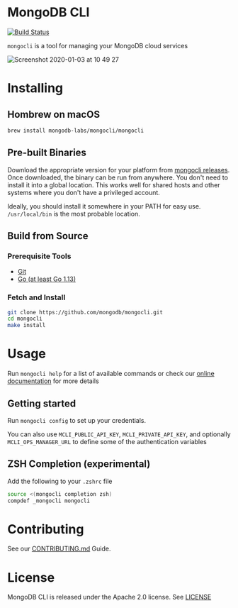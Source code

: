 # MongoDB CLI
[![Build Status](https://cloud.drone.io/api/badges/mongodb/mongocli/status.svg)](https://cloud.drone.io/mongodb/mongocli)

`mongocli` is a tool for managing your MongoDB cloud services

![Screenshot 2020-01-03 at 10 49 27](https://user-images.githubusercontent.com/461027/73472371-d6656480-4382-11ea-8bfb-535d91cf1fb4.png)

# Installing

## Hombrew on macOS

```bash
brew install mongodb-labs/mongocli/mongocli
```

## Pre-built Binaries
Download the appropriate version for your platform from [mongocli releases](https://github.com/mongodb/mongocli/releases). 
Once downloaded, the binary can be run from anywhere.
You don't need to install it into a global location. 
This works well for shared hosts and other systems where you don't have a privileged account.

Ideally, you should install it somewhere in your PATH for easy use. `/usr/local/bin` is the most probable location.

## Build from Source 

### Prerequisite Tools 
- [Git](https://git-scm.com/)
- [Go (at least Go 1.13)](https://golang.org/dl/)

### Fetch and Install

```bash
git clone https://github.com/mongodb/mongocli.git
cd mongocli
make install
```

# Usage

Run `mongocli help` for a list of available commands
or check our [online documentation](https://docs.mongodb.com/mongocli/master/) for more details

## Getting started

Run `mongocli config` to set up your credentials.

You can also use `MCLI_PUBLIC_API_KEY`, `MCLI_PRIVATE_API_KEY`, and optionally `MCLI_OPS_MANAGER_URL`
to define some of the authentication variables

## ZSH Completion (experimental)
Add the following to your `.zshrc` file

```bash
source <(mongocli completion zsh)
compdef _mongocli mongocli
```

# Contributing

See our [CONTRIBUTING.md](CONTRIBUTING.md) Guide.

# License

MongoDB CLI is released under the Apache 2.0 license. See [LICENSE](LICENSE)
